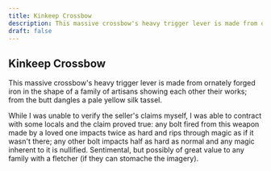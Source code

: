 ```yaml
---
title: Kinkeep Crossbow
description: This massive crossbow's heavy trigger lever is made from ornately forged iron in the shape of a family of artisans showing each other their works; from the butt dangles a pale yellow silk tassel....
draft: false
---
```


## Kinkeep Crossbow

This massive crossbow's heavy trigger lever is made from ornately forged iron in the shape of a family of artisans showing each other their works; from the butt dangles a pale yellow silk tassel.

While I was unable to verify the seller's claims myself, I was able to contract with some locals and the claim proved true: any bolt fired from this weapon made by a loved one impacts twice as hard and rips through magic as if it wasn't there; any other bolt impacts half as hard as normal and any magic inherent to it is nullified. Sentimental, but possibly of great value to any family with a fletcher (if they can stomache the imagery).
